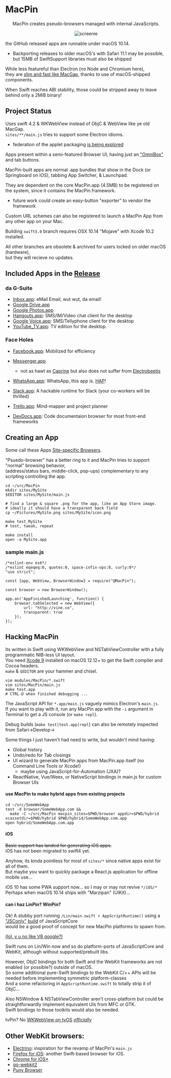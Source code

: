 # MacPin
<center>
MacPin creates pseudo-browsers managed with internal JavaScripts.  

![screenie](/dock_screenshot.png?raw=true "screen shot")  
</center>

the GitHub released apps are runnable under macOS 10.14.
* Backporting releases to older macOS's with Safari 11.1 may be possible, but 15MB of SwiftSupport libraries must also be shipped

While less featureful than Electron (no Node and Chromium here),   
they are [slim and fast like MacGap](https://discuss.atom.io/t/app-too-big/28845), thanks to use of macOS-shipped components.  

When Swift reaches ABI stability, those could be stripped away to leave behind only a 2MiB binary!  

## Project Status
Uses swift 4.2 & WKWebView instead of ObjC & WebView like ye old MacGap.  
`sites/**/main.js` tries to support some Electron idioms.  
* federation of the applet packaging [is being explored](https://github.com/kfix/MacPin/issues/31)

Apps present within a semi-featured Browser UI, having just an ["OmniBox"](https://www.chromium.org/user-experience/omnibox) and tab buttons.  

MacPin-built apps are normal .app bundles that show in the Dock (or Springboard on iOS), tabbing App Switcher, & Launchpad.  

They are dependent on the core MacPin.app (4.5MB) to be registered on the system, since it contains the MacPin.framework.  
* future work could create an easy-button "exporter" to vendor the framework

Custom URL schemes can also be registered to launch a MacPin App from any other app on your Mac.  

Building `swift5.0` branch requires OSX 10.14 "Mojave" with Xcode 10.2 installed.  

All other branches are obsolete & archived for users locked on older macOS (hardware),  
but they will recieve no updates.  

## Included Apps in the [Release](https://github.com/kfix/MacPin/releases)

### da G-Suite
* [Inbox.app](https://inbox.google.com): eMail Email, wut wut, da email!
* [Google Drive.app](https://drive.google.com)
* [Google Photos.app](https://photos.google.com)
* [Hangouts.app](https://plus.google.com/hangouts): SMS/IM/Video chat client for the desktop
* [Google Voice.app](https://voice.google.com): SMS/Tellyphone client for the desktop
* [YouTube_TV.app](http://youtube.com/tv): TV edition for the desktop.

### Face Holes
* [Facebook.app](https://m.facebook.com/home.php): Mobilized for efficiency
* [Messenger.app](https://www.messenger.com/hangouts)
  * not as hawt as [Caprine](https://github.com/sindresorhus/caprine) but also does not suffer from [Electrobeetis](https://www.youtube.com/watch?v=pod4jIKT_kA)
* [WhatsApp.app](https://web.whatsapp.com): WhatsApp, this app is. [HAP](https://www.youtube.com/watch?v=5tJt9hs7-vo)!

* [Slack.app](https://signin.slack.com): A hackable runtime for Slack (your co-workers will be thrilled)
* [Trello.app](http://trello.com): Mind-mapper and project planner
* [DevDocs.app](http://devdocs.io): Code documentaion browser for most front-end frameworks

## Creating an App
Some call these Apps [Site-specific Browsers](https://en.wikipedia.org/wiki/Site-specific_browser).  

"Psuedo-browser" has a better ring to it and MacPin tries to support "normal" browsing behavior,   
(address/status bars, middle-click, pop-ups) complementary to any scripting controlling the app.  

```
cd ~/src/MacPin
mkdir sites/MySite
$EDITOR sites/MySite/main.js

# find a large & square .png for the app, like an App Store image.
# ideally it should have a transparent back field
cp ~/Pictures/MySite.png sites/MySite/icon.png

make test_MySite
# test, tweak, repeat

make install
open -a MySite.app
```

### sample main.js
```
/*eslint-env es6*/
/*eslint eqeqeq:0, quotes:0, space-infix-ops:0, curly:0*/
"use strict";

const {app, WebView, BrowserWindow} = require("@MacPin");

const browser = new BrowserWindow();

app.on('AppFinishedLaunching', function() {
	browser.tabSelected = new WebView({
		url: "http://vine.co",
		transparent: true
	});
});
```

## Hacking MacPin
Its written in Swift using WKWebView and NSTabViewController with a fully programmatic NIB-less UI layout.  
You need [Xcode 9](https://developer.apple.com/xcode/) installed on macOS 12.12+ to get the Swift compiler and Cocoa headers.  
`make` & `$EDITOR` are your hammer and chisel.  

```
vim modules/MacPin/*.swift
vim sites/MacPin/main.js
make test.app
# CTRL-D when finished debugging ...
```
The JavaScript API for `*.app/main.js` vaguely mimics Electron's `main.js`.  
If you want to play with it, run any MacPin app with the `-i` argument in Terminal to get a JS console (or `make repl`).  

Debug builds (`make test|test.app|repl`) can also be remotely inspected from Safari->Develop-><ComputerName>

Some things I just haven't had need to write, but wouldn't mind having:

* Global history
* Undo/redo for Tab closings
* UI wizard to generate MacPin apps from MacPin.app itself (no Command Line Tools or Xcode!)
  * maybe using JavaScript-for-Automation (JXA)?
* ReactNative, Vue/Weex, or NativeScript bindings in main.js for custom Browser UIs

#### use MacPin to make hybrid apps from existing projects
```
cd ~/src/SomeWebApp
test -d browser/SomeWebApp.com &&
  make -C ~/src/MacPin macpin_sites=$PWD/browser appdir=$PWD/hybrid xcassetdir=$PWD/hybrid $PWD/hybrid/SomeWebApp.com.app
open hybrid/SomeWebApp.com.app
```

#### iOS
~~Basic support has landed for generating iOS apps.~~  
iOS has not been migrated to swift4 yet.

Anyhow, its kinda pointless for most of `sites/*` since native apps exist for all of them.  
But maybe you want to quickly package a React.js application for offline mobile use...  

iOS 10 has some PWA support now... so I may or may not revive `*/iOS/*`  
Perhaps when macOS 10.14 ships with "Marzipan" (UIKit)...

#### can i haz LinPin? WinPin?
Ok! A stubby port running `/Lin/main.swift + AppScriptRuntime()` using a ["JSConly"](https://bugs.webkit.org/show_bug.cgi?id=154512) [build](http://constellation.github.io/blog/2016/05/02/how-to-build-javascriptcore-on-your-machine/) of JavaScriptCore  
would be a good proof of concept for new MacPin platforms to spawn from.  

[(lol, y u no like V8 google?)](https://lists.webkit.org/pipermail/webkit-dev/2018-June/030045.html)

Swift runs on Lin/Win now and so do platform-ports of JavaScriptCore and WebKit, although without supported/prebuilt libs.  

However, ObjC bindings for both Swift and the WebKit frameworks are not enabled (or possible?) outside of macOS.  
So some additional pure-Swift bindings to the WebKit C/++ APIs will be needed before implementing symmetric platform-classes  
And a some refactoring in `AppScriptRuntime.swift` to totally strip it of ObjC...  

Also NSWindow & NSTabViewController aren't cross-platform but could be straightforwardly implement equivalent UIs from MFC or GTK.  
Swift bindings to those toolkits would also be needed.  

tvPin? No [WKWebView on tvOS](https://github.com/lionheart/openradar-mirror/issues/6085) *[officially](https://github.com/jvanakker/tvOSBrowser/master/_Project)*   

## Other WebKit browsers:

* [Electrino](https://github.com/pojala/Electrino): inspiration for the revamp of MacPin's `main.js`
* [Firefox for iOS](https://github.com/mozilla/firefox-ios/): another Swift-based browser for iOS.
* [Chrome for iOS](https://chromium.googlesource.com/chromium/src/+/master/docs/ios/build_instructions.md)[*](https://chromium.googlesource.com/chromium/src.git/+/master/ios/chrome/app/main_application_delegate.mm)
* [go-webkit2](https://github.com/sourcegraph/go-webkit2)
* [Puny Browser](https://github.com/ahungry/puny-browser)
